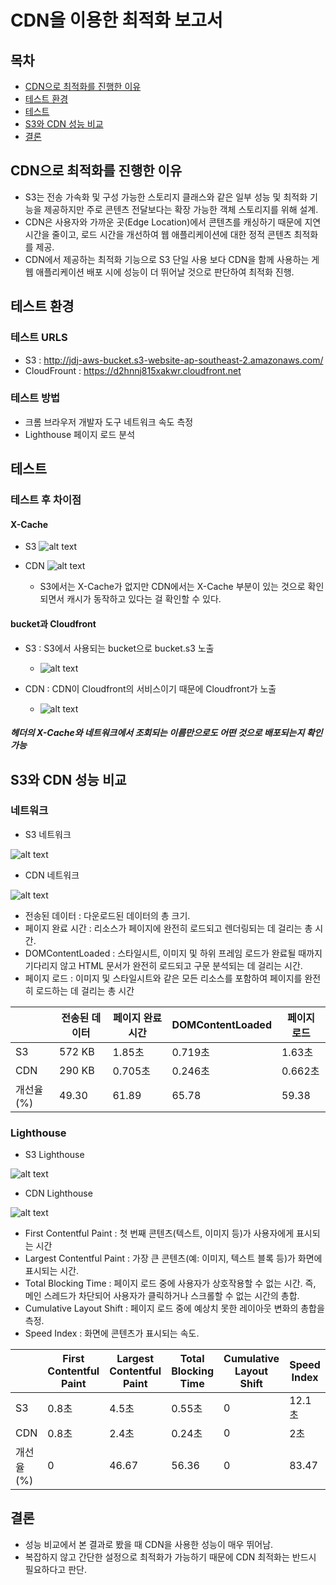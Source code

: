# CDN을 이용한 최적화 보고서

## 목차

- [CDN으로 최적화를 진행한 이유](#cdn으로-최적화를-진행한-이유)
- [테스트 환경](#테스트-환경)
- [테스트](#테스트)
- [S3와 CDN 성능 비교](#s3와-cdn-성능-비교)
- [결론](#결론)

## CDN으로 최적화를 진행한 이유

- S3는 전송 가속화 및 구성 가능한 스토리지 클래스와 같은 일부 성능 및 최적화 기능을 제공하지만 주로 콘텐츠 전달보다는 확장 가능한 객체 스토리지를 위해 설계.
- CDN은 사용자와 가까운 곳(Edge Location)에서 콘텐츠를 캐싱하기 때문에 지연 시간을 줄이고, 로드 시간을 개선하여 웹 애플리케이션에 대한 정적 콘텐츠 최적화를 제공.
- CDN에서 제공하는 최적화 기능으로 S3 단일 사용 보다 CDN을 함께 사용하는 게 웹 애플리케이션 배포 시에 성능이 더 뛰어날 것으로 판단하여 최적화 진행.

## 테스트 환경

### 테스트 URLS

- S3 : http://jdj-aws-bucket.s3-website-ap-southeast-2.amazonaws.com/
- CloudFrount : https://d2hnnj815xakwr.cloudfront.net

### 테스트 방법

- 크롬 브라우저 개발자 도구 네트워크 속도 측정
- Lighthouse 페이지 로드 분석

## 테스트

### 테스트 후 차이점

#### X-Cache

- S3
  ![alt text](./src/app/img/no-X-Cache.png)

- CDN
  ![alt text](./src/app/img/X-Cache.png)

  - S3에서는 X-Cache가 없지만 CDN에서는 X-Cache 부분이 있는 것으로 확인되면서 캐시가 동작하고 있다는 걸 확인할 수 있다.

#### bucket과 Cloudfront

- S3 : S3에서 사용되는 bucket으로 bucket.s3 노출

  - ![alt text](<./src/app/img/S3 bucket.png>)

- CDN : CDN이 Cloudfront의 서비스이기 때문에 Cloudfront가 노출

  - ![alt text](<./src/app/img/CDN Cloudfront.png>)

##### 헤더의 X-Cache와 네트워크에서 조회되는 이름만으로도 어떤 것으로 배포되는지 확인 가능

## S3와 CDN 성능 비교

### 네트워크

- S3 네트워크

![alt text](<./src/app/img/S3 네트워크.png>)

- CDN 네트워크

![alt text](<./src/app/img/CDN 네트워크.png>)

- 전송된 데이터 : 다운로드된 데이터의 총 크기.
- 페이지 완료 시간 : 리소스가 페이지에 완전히 로드되고 렌더링되는 데 걸리는 총 시간.
- DOMContentLoaded : 스타일시트, 이미지 및 하위 프레임 로드가 완료될 때까지 기다리지 않고 HTML 문서가 완전히 로드되고 구문 분석되는 데 걸리는 시간.
- 페이지 로드 : 이미지 및 스타일시트와 같은 모든 리소스를 포함하여 페이지를 완전히 로드하는 데 걸리는 총 시간

|           | 전송된 데이터 | 페이지 완료 시간 | DOMContentLoaded | 페이지 로드 |
| --------- | ------------- | ---------------- | ---------------- | ----------- |
| S3        | 572 KB        | 1.85초           | 0.719초          | 1.63초      |
| CDN       | 290 KB        | 0.705초          | 0.246초          | 0.662초     |
| 개선율(%) | 49.30         | 61.89            | 65.78            | 59.38       |

### Lighthouse

- S3 Lighthouse

![alt text](./src/app/img/S3_LightHouse.png)

- CDN Lighthouse

![alt text](./src/app/img/CDN_LightHouse.png)

- First Contentful Paint : 첫 번째 콘텐츠(텍스트, 이미지 등)가 사용자에게 표시되는 시간
- Largest Contentful Paint : 가장 큰 콘텐츠(예: 이미지, 텍스트 블록 등)가 화면에 표시되는 시간.
- Total Blocking Time : 페이지 로드 중에 사용자가 상호작용할 수 없는 시간. 즉, 메인 스레드가 차단되어 사용자가 클릭하거나 스크롤할 수 없는 시간의 총합.
- Cumulative Layout Shift : 페이지 로드 중에 예상치 못한 레이아웃 변화의 총합을 측정.
- Speed Index : 화면에 콘텐츠가 표시되는 속도.

|           | First Contentful Paint | Largest Contentful Paint | Total Blocking Time | Cumulative Layout Shift | Speed Index |
| --------- | ---------------------- | ------------------------ | ------------------- | ----------------------- | ----------- |
| S3        | 0.8초                  | 4.5초                    | 0.55초              | 0                       | 12.1초      |
| CDN       | 0.8초                  | 2.4초                    | 0.24초              | 0                       | 2초         |
| 개선율(%) | 0                      | 46.67                    | 56.36               | 0                       | 83.47       |

## 결론

- 성능 비교에서 본 결과로 봤을 때 CDN을 사용한 성능이 매우 뛰어남.
- 복잡하지 않고 간단한 설정으로 최적화가 가능하기 때문에 CDN 최적화는 반드시 필요하다고 판단.
